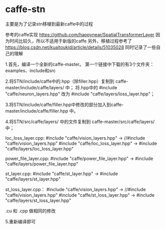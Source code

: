 # caffe-stn
主要是为了记录stn移植到最新caffe中的过程


参考的caffe实现 https://github.com/happynear/SpatialTransformerLayer 
因为时间比较久，所以不适用于新版的caffe
另外，移植过程参考了 https://blog.csdn.net/kuaitoukid/article/details/51035028
同时记录了一些自己的理解

1.首先，编译一个全新的caffe-master。
第一个链接中下载的有3个文件夹：examples、include和src

2.将STN/include/caffe中的.hpp（除filler.hpp）复制到 caffe-master/include/caffe/layers/ 中；
将.hpp中的 #include "caffe/neuron_layers.hpp" 改为 #include "caffe/layers/loss_layer.hpp"；

3.将STN/include/caffe/filler.hpp中修改的部分加入到caffe-master/include/caffe/filler.hpp 中。

4.将STN/src/caffe/layers/ 中的文件复制到 caffe-master/src/caffe/layers/ 中；

loc_loss_layer.cpp:
#include "caffe/vision_layers.hpp" -> //#include "caffe/vision_layers.hpp"
#include "caffe/loc_loss_layer.hpp" -> #include "caffe/layers/loc_loss_layer.hpp"

power_file_layer.cpp:
#include "caffe/power_file_layer.hpp" -> #include "caffe/layers/power_file_layer.hpp"

st_layer.cpp:
#include "caffe/st_layer.hpp" -> #include "caffe/layers/st_layer.hpp"

st_loss_layer.cpp：
#include "caffe/vision_layers.hpp" -> //#include "caffe/vision_layers.hpp"
#include "caffe/st_loss_layer.hpp" -> #include "caffe/layers/st_loss_layer.hpp"

.cu 和 .cpp 做相同的修改

5.重新编译即可
